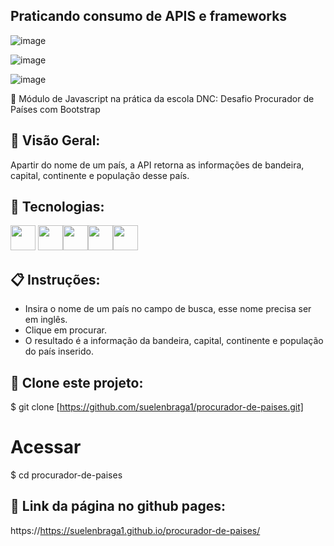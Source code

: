 ## Praticando consumo de APIS e frameworks

![image](https://github.com/suelenbraga1/procurador-de-paises/assets/140122120/c1df38ce-27e2-4311-b04f-7f26050d4edf)

![image](https://github.com/suelenbraga1/procurador-de-paises/assets/140122120/54ffdefc-a08a-47d8-98c1-04e1921c300c)

![image](https://github.com/suelenbraga1/procurador-de-paises/assets/140122120/af73f946-154a-4500-8fd5-be9b051ff34b)


📄 Módulo de Javascript na prática da escola DNC: Desafio Procurador de Países com Bootstrap

## 🏁 Visão Geral:

Apartir do nome de um país, a API retorna as informações de bandeira, capital, continente e população desse país.

## 🚀 Tecnologias:

<img src="https://cdn.jsdelivr.net/gh/devicons/devicon@latest/icons/html5/html5-plain.svg" width="40" height="40"/> <img src="https://cdn.jsdelivr.net/gh/devicons/devicon@latest/icons/css3/css3-plain.svg" width="40" height="40"/><img src="https://cdn.jsdelivr.net/gh/devicons/devicon@latest/icons/javascript/javascript-original.svg" width="40" height="40"/><img src="https://cdn.jsdelivr.net/gh/devicons/devicon@latest/icons/figma/figma-original.svg" width="40" height="40"/><img src="https://cdn.jsdelivr.net/gh/devicons/devicon@latest/icons/bootstrap/bootstrap-plain-wordmark.svg" width="40" height="40"/>

## 📋 Instruções:

- Insira o nome de um país no campo de busca, esse nome precisa ser em inglês.
- Clique em procurar.
- O resultado é a informação da bandeira, capital, continente e população do país inserido.

## 👯 Clone este projeto:
 
$ git clone [https://github.com/suelenbraga1/procurador-de-paises.git]
# Acessar
$ cd procurador-de-paises



## 👾 Link da página no github pages:

https://https://suelenbraga1.github.io/procurador-de-paises/


